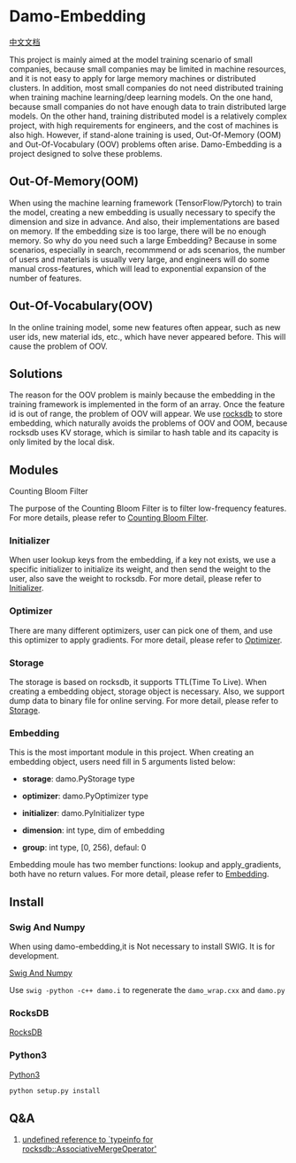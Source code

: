 # Damo-Embedding

[中文文档](doc/CN/readme_CN.md)

This project is mainly aimed at the model training scenario of small companies, because small companies may be limited in machine resources, and it is not easy to apply for large memory machines or distributed clusters. In addition, most small companies do not need distributed training when training machine learning/deep learning models. On the one hand, because small companies do not have enough data to train distributed large models. On the other hand, training distributed model is a relatively complex project, with high requirements for engineers, and the cost of machines is also high. However, if stand-alone training is used, Out-Of-Memory (OOM) and Out-Of-Vocabulary (OOV) problems often arise. Damo-Embedding is a project designed to solve these problems.

## Out-Of-Memory(OOM)

When using the machine learning framework (TensorFlow/Pytorch) to train the model, creating a new embedding is usually necessary to specify the dimension and size in advance. And also, their implementations are based on memory. If the embedding size is too large, there will be no enough memory. So why do you need such a large Embedding? Because in some scenarios, especially in search, recommmend or ads scenarios, the number of users and materials is usually very large, and engineers will do some manual cross-features, which will lead to exponential expansion of the number of features.

## Out-Of-Vocabulary(OOV)

In the online training model, some new features often appear, such as new user ids, new material ids, etc., which have never appeared before. This will cause the problem of OOV.

## Solutions

The reason for the OOV problem is mainly because the embedding in the training framework is implemented in the form of an array. Once the feature id is out of range, the problem of OOV will appear. We use [rocksdb](https://rocksdb.org/) to store embedding, which naturally avoids the problems of OOV and OOM, because rocksdb uses KV storage, which is similar to hash table and its capacity is only limited by the local disk.


## Modules

Counting Bloom Filter

The purpose of the Counting Bloom Filter is to filter low-frequency features. For more details, please refer to [Counting Bloom Filter](./doc/EN/CBF.md).

### Initializer

When user lookup keys from the embedding, if a key not exists, we use a specific initializer to initialize its weight, and then send the weight to the user, also save the weight to rocksdb. For more detail, please refer to [Initializer](./doc/EN/Initializer.md).

### Optimizer

There are many different optimizers, user can pick one of them, and use this optimizer to apply gradients. For more detail, please refer to [Optimizer](./doc/EN/Optimizer.md).

### Storage

The storage is based on rocksdb, it supports TTL(Time To Live). When creating a embedding object, storage object is necessary. Also, we support dump data to binary file for online serving. For more detail, please refer to [Storage](./doc/EN/Storage.md).

### Embedding

This is the most important module in this project. When creating an embedding object, users need fill in 5 arguments listed below:

- **storage**: damo.PyStorage type
  
- **optimizer**: damo.PyOptimizer type
  
- **initializer**: damo.PyInitializer type
  
- **dimension**: int type, dim of embedding
  
- **group**: int type, [0, 256), defaul: 0
  

Embedding moule has two member functions: lookup and apply_gradients, both have no return values. For more detail, please refer to [Embedding](./doc/EN/Embedding.md).

## Install

### Swig And Numpy
When using damo-embedding,it is Not necessary to install SWIG. It is for development.

[Swig And Numpy](doc/EN/Swig&NumPy.md)

Use `swig -python -c++ damo.i` to regenerate the `damo_wrap.cxx` and `damo.py`

### RocksDB
[RocksDB](doc/EN/RocksDB.md)

### Python3
[Python3](doc/EN/Python3.md)

```bash
python setup.py install
```


## Q&A

1. [undefined reference to `typeinfo for rocksdb::AssociativeMergeOperator'](https://github.com/facebook/rocksdb/issues/3811)
